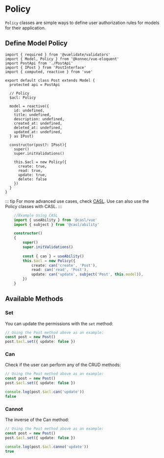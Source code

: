 # Policy

`Policy` classes are simple ways to define user authorization rules for models for their application.

## Define Model Policy

```ts{2,10-11,26-31}
import { required } from '@vuelidate/validators'
import { Model, Policy } from '@konnec/vue-eloquent'
import PostApi from './PostApi'
import { IPost } from 'PostInterface'
import { computed, reactive } from 'vue'

export default class Post extends Model {
  protected api = PostApi
  
  // Policy
  $acl: Policy

  model = reactive({
    id: undefined,
    title: undefined,
    description: undefined,
    created_at: undefined,
    deleted_at: undefined,
    updated_at: undefined,
  } as IPost)

  constructor(post?: IPost){
    super()
    super.initValidations()
    
    this.$acl = new Policy({
      create: true,
      read: true,
      update: true,
      delete: false
    })
  }
}
```


::: tip
For more advanced use cases, check [CASL](https://casl.js.org/v6/en/). Use can also use the Policy classes 
with CASL.
:::

```ts
    //Example Using CASL
    import { useAbility } from '@casl/vue'
    import { subject } from '@casl/ability'

    constructor()
    {
        super()
        super.initValidations()
    
        const { can } = useAbility()
        this.$acl = new Policy({
            create: can('create', 'Post'),
            read: can('read', 'Post'),
            update: can('update', subject('Post', this.model)),
        })
    }
```

## Available Methods
### Set
You can update the permissions with the `set` method:
```ts
// Using the Post method above as an example:
const post = new Post()
post.$acl.set({ update: false })
```

### Can
Check if the user can perform any of the CRUD methods:

```ts
// Using the Post method above as an example:
const post = new Post()
post.$acl.set({ update: false })

console.log(post.$acl.can('update'))
false
```

### Cannot
The inverse of the Can method:

```ts
// Using the Post method above as an example:
const post = new Post()
post.$acl.set({ update: false })

console.log(post.$acl.canno('update'))
true
```
